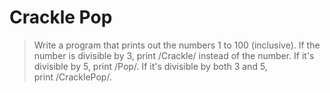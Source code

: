 # Crackle Pop

> Write a program that prints out the numbers 1 to 100 (inclusive).
> If the number is divisible by 3, print /Crackle/ instead of the number.
> If it's divisible by 5, print /Pop/.
> If it's divisible by both 3 and 5, print /CracklePop/.
